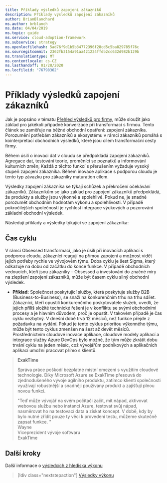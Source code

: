 ```yaml
---
title: Příklady výsledků zapojení zákazníků
description: Příklady výsledků zapojení zákazníků
author: BrianBlanchard
ms.author: brblanch
ms.date: 04/04/2019
ms.topic: guide
ms.service: cloud-adoption-framework
ms.subservice: strategy
ms.openlocfilehash: 5ad76f9d1b5b34772396f28cd5c5ba829785f76c
ms.sourcegitcommit: 2362fb3154a91aa421224ffdb2cc632d982b129b
ms.translationtype: MT
ms.contentlocale: cs-CZ
ms.lasthandoff: 01/28/2020
ms.locfileid: "76798362"
---
```

# <a name="examples-of-customer-engagement-outcomes"></a>Příklady výsledků zapojení zákazníků

Jak je popsáno v tématu [Přehled výsledků pro firmy](./index.md), může sloužit jako základ pro jakékoli případné konverzace při transformaci s firmou. Tento článek se zaměřuje na běžné obchodní opatření: zapojení zákazníka. Porozumění potřebám zákazníků a ekosystému v rámci zákazníků pomáhá s kointerpretací obchodních výsledků, které jsou cílem transformační cesty firmy.

Během úsilí o inovaci dat v cloudu se předpokládá zapojení zákazníků. Agregace dat, testování teorie, proměnící se poznatků a informování kulturních změn; Každá z těchto funkcí s přerušením vyžaduje vysoký stupeň zapojení zákazníka. Během inovace aplikace s podporou cloudu je tento typ závazku pro zákazníky maturation cílem.

Výsledky zapojení zákazníka se týkají schůzek a překročení očekávání zákazníků. Zákazníkům se jako základ pro zapojení zákazníků předpokládá, že produkty a služby jsou výkonné a spolehlivé. Pokud ne, je snadné porozumět obchodním hodnotám výkonu a spolehlivosti. V případě pokročilejších společností je rychlost integrace výukových a pozorování základní obchodní výsledek.

Následují příklady a výsledky týkající se zapojení zákazníka:

## <a name="cycle-time"></a>Čas cyklu

V rámci Obsessed transformací, jako je úsilí při inovacích aplikací s podporou cloudu, zákazníci reagují na přímou zapojení a možnost vidět jejich potřeby rychle ve vývojovém týmu. Doba cyklu je šest Sigma, který odkazuje na dobu od začátku do konce funkce. V případě obchodních vedoucích, kteří jsou zákazníky – Obsessed a investování do značné míry na zlepšení zapojení zákazníků, může být časem cyklu silný obchodní výsledek.

- **Příklad:** Společnost poskytující služby, která poskytuje služby B2B (Business-to-Business), se snaží na konkurenčním trhu na trhu sdílet. Zákazníci, kteří opustili konkurenčního poskytovatele služeb, uvedli, že jejich příliš složité technické řešení je v konfliktu se svými obchodními procesy a je hlavním důvodem, proč je opustit. V takovém případě je čas cyklu nezbytný. V dnešní době trvá 12 měsíců, než funkce přejde z požadavku na vydání. Pokud je tento cyklus prioritou výkonného týmu, může být tento cyklus zmenšen na šest až devět měsíců. Prostřednictvím cloudové inovace aplikace, cloudové modely aplikací a integrace služby Azure DevOps bylo možné, že tým může zkrátit dobu trvání cyklu na jeden měsíc, což vývojářům podnikových a aplikačních aplikací umožní pracovat přímo s klientů.

> **ExakTime**
>
> Správa práce poškodí bezplatné místní omezení s využitím cloudové technologie. Díky Microsoft Azure se ExakTime přesouvá do zjednodušeného vývoje agilního produktu, zatímco klienti společnosti využívají robustnější a snadněji používaný produkt a zajišťují plnou novou funkci.
>
> "Teď může vývojář na svém počítači začít, mít nápad, aktivovat webovou službu nebo instanci Azure, testovat svůj nápad, nasměrovat ho na testovací data a získat koncept. V době, kdy by bylo nutné zřídit pouze ty věci k provedení testu, můžeme skutečně zapsat funkce. "  
> Wayne  
> Viceprezident vývoje softwaru  
> ExakTime

## <a name="next-steps"></a>Další kroky

Další informace o [výsledcích z hlediska výkonu](./performance-outcomes.md)

> [!div class="nextstepaction"]
> [Výsledky výkonu](./performance-outcomes.md)
